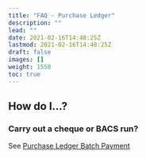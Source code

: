 ```yaml
---
title: "FAQ - Purchase Ledger"
description: ""
lead: ""
date: 2021-02-16T14:48:25Z
lastmod: 2021-02-16T14:48:25Z
draft: false
images: []
weight: 1550
toc: true
---
```


## How do I...?

### Carry out a cheque or BACS run?

See [Purchase Ledger Batch Payment](pl_batch_payment)
